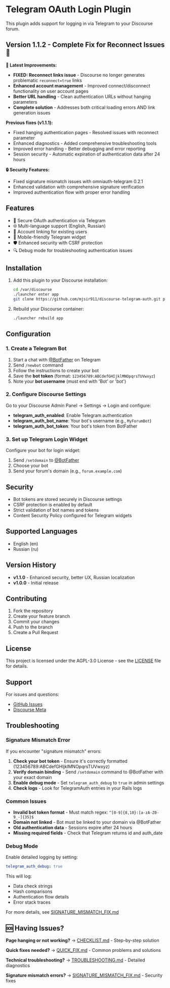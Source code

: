# Telegram OAuth Login Plugin

This plugin adds support for logging in via Telegram to your Discourse forum.

## Version 1.1.2 - Complete Fix for Reconnect Issues 🎉

**🚀 Latest Improvements:**

- **FIXED: Reconnect links issue** - Discourse no longer generates problematic `reconnect=true` links
- **Enhanced account management** - Improved connect/disconnect functionality on user account pages
- **Better URL handling** - Clean authentication URLs without hanging parameters
- **Complete solution** - Addresses both critical loading errors AND link generation issues

**Previous fixes (v1.1.1):**
- Fixed hanging authentication pages - Resolved issues with reconnect parameter
- Enhanced diagnostics - Added comprehensive troubleshooting tools
- Improved error handling - Better debugging and error reporting  
- Session security - Automatic expiration of authentication data after 24 hours

**🔒 Security Features:**
- Fixed signature mismatch issues with omniauth-telegram 0.2.1
- Enhanced validation with comprehensive signature verification
- Improved authentication flow with proper error handling

## Features

- 🔐 Secure OAuth authentication via Telegram
- 🌐 Multi-language support (English, Russian)  
- 👥 Account linking for existing users
- 📱 Mobile-friendly Telegram widget
- 🛡️ Enhanced security with CSRF protection
- 🔍 Debug mode for troubleshooting authentication issues

## Installation

1. Add this plugin to your Discourse installation:
   ```bash
   cd /var/discourse
   ./launcher enter app
   git clone https://github.com/mjsir911/discourse-telegram-auth.git plugins/discourse-telegram-auth
   ```

2. Rebuild your Discourse container:
   ```bash
   ./launcher rebuild app
   ```

## Configuration

### 1. Create a Telegram Bot

1. Start a chat with [@BotFather](https://t.me/BotFather) on Telegram
2. Send `/newbot` command
3. Follow the instructions to create your bot
4. Save the **bot token** (format: `123456789:ABCdefGHIjklMNOpqrsTUVwxyz`)
5. Note your **bot username** (must end with 'Bot' or 'bot')

### 2. Configure Discourse Settings

Go to your Discourse Admin Panel → Settings → Login and configure:

- **telegram_auth_enabled**: Enable Telegram authentication
- **telegram_auth_bot_name**: Your bot's username (e.g., `MyForumBot`)
- **telegram_auth_bot_token**: Your bot's token from BotFather

### 3. Set up Telegram Login Widget

Configure your bot for login widget:
1. Send `/setdomain` to [@BotFather](https://t.me/BotFather)
2. Choose your bot
3. Send your forum's domain (e.g., `forum.example.com`)

## Security

- Bot tokens are stored securely in Discourse settings
- CSRF protection is enabled by default
- Strict validation of bot names and tokens
- Content Security Policy configured for Telegram widgets

## Supported Languages

- English (en)
- Russian (ru)

## Version History

- **v1.1.0** - Enhanced security, better UX, Russian localization
- **v1.0.0** - Initial release

## Contributing

1. Fork the repository
2. Create your feature branch
3. Commit your changes
4. Push to the branch
5. Create a Pull Request

## License

This project is licensed under the AGPL-3.0 License - see the [LICENSE](LICENSE) file for details.

## Support

For issues and questions:
- [GitHub Issues](https://github.com/mjsir911/discourse-telegram-auth/issues)
- [Discourse Meta](https://meta.discourse.org)

## Troubleshooting

### Signature Mismatch Error

If you encounter "signature mismatch" errors:

1. **Check your bot token** - Ensure it's correctly formatted (123456789:ABCdefGHIjklMNOpqrsTUVwxyz)
2. **Verify domain binding** - Send `/setdomain` command to @BotFather with your exact domain
3. **Enable debug mode** - Set `telegram_auth_debug` to `true` in admin settings
4. **Check logs** - Look for TelegramAuth entries in your Rails logs

### Common Issues

- **Invalid bot token format** - Must match regex: `^[0-9]{8,10}:[a-zA-Z0-9_-]{35}$`
- **Domain not linked** - Bot must be linked to your domain via @BotFather
- **Old authentication data** - Sessions expire after 24 hours
- **Missing required fields** - Check that Telegram returns id and auth_date

### Debug Mode

Enable detailed logging by setting:

```yaml
telegram_auth_debug: true
```

This will log:
- Data check strings
- Hash comparisons  
- Authentication flow details
- Error stack traces

For more details, see [SIGNATURE_MISMATCH_FIX.md](SIGNATURE_MISMATCH_FIX.md)

## 🆘 Having Issues?

**Page hanging or not working?** → [CHECKLIST.md](CHECKLIST.md) - Step-by-step solution

**Quick fixes needed?** → [QUICK_FIX.md](QUICK_FIX.md) - Common problems and solutions

**Technical troubleshooting?** → [TROUBLESHOOTING.md](TROUBLESHOOTING.md) - Detailed diagnostics

**Signature mismatch errors?** → [SIGNATURE_MISMATCH_FIX.md](SIGNATURE_MISMATCH_FIX.md) - Security fixes
